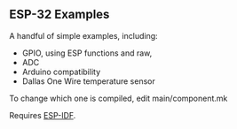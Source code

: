 ## ESP-32 Examples

A handful of simple examples, including:
* GPIO, using ESP functions and raw,
* ADC
* Arduino compatibility
* Dallas One Wire temperature sensor

To change which one is compiled, edit main/component.mk

Requires [ESP-IDF](https://github.com/espressif/esp-idf).
